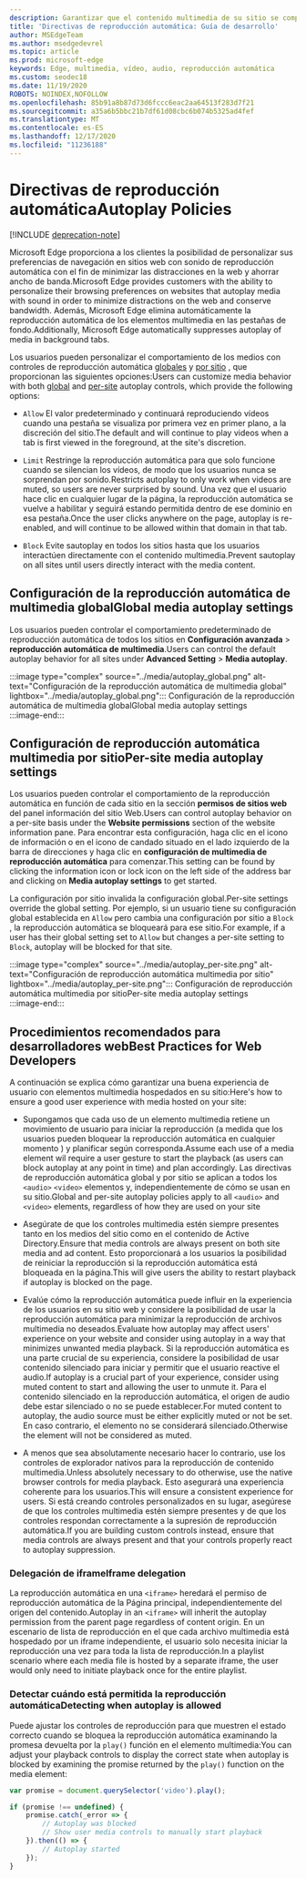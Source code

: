 ```yaml
---
description: Garantizar que el contenido multimedia de su sitio se comparará como se pretendía
title: 'Directivas de reproducción automática: Guía de desarrollo'
author: MSEdgeTeam
ms.author: msedgedevrel
ms.topic: article
ms.prod: microsoft-edge
keywords: Edge, multimedia, vídeo, audio, reproducción automática
ms.custom: seodec18
ms.date: 11/19/2020
ROBOTS: NOINDEX,NOFOLLOW
ms.openlocfilehash: 85b91a8b87d73d6fccc6eac2aa64513f283d7f21
ms.sourcegitcommit: a35a6b5bbc21b7df61d08cbc6b074b5325ad4fef
ms.translationtype: MT
ms.contentlocale: es-ES
ms.lasthandoff: 12/17/2020
ms.locfileid: "11236188"
---
```

# <span data-ttu-id="22a93-104">Directivas de reproducción automática</span><span class="sxs-lookup"><span data-stu-id="22a93-104">Autoplay Policies</span></span>  

[!INCLUDE [deprecation-note](../../includes/legacy-edge-note.md)]  

<span data-ttu-id="22a93-105">Microsoft Edge proporciona a los clientes la posibilidad de personalizar sus preferencias de navegación en sitios web con sonido de reproducción automática con el fin de minimizar las distracciones en la web y ahorrar ancho de banda.</span><span class="sxs-lookup"><span data-stu-id="22a93-105">Microsoft Edge provides customers with the ability to personalize their browsing preferences on websites that autoplay media with sound in order to minimize distractions on the web and conserve bandwidth.</span></span>  <span data-ttu-id="22a93-106">Además, Microsoft Edge elimina automáticamente la reproducción automática de los elementos multimedia en las pestañas de fondo.</span><span class="sxs-lookup"><span data-stu-id="22a93-106">Additionally, Microsoft Edge automatically suppresses autoplay of media in background tabs.</span></span>  

<span data-ttu-id="22a93-107">Los usuarios pueden personalizar el comportamiento de los medios con controles de reproducción automática [globales](#global-media-autoplay-settings) y [por sitio](#per-site-media-autoplay-settings) , que proporcionan las siguientes opciones:</span><span class="sxs-lookup"><span data-stu-id="22a93-107">Users can customize media behavior with both [global](#global-media-autoplay-settings) and [per-site](#per-site-media-autoplay-settings) autoplay controls, which provide the following options:</span></span>  

*   `Allow`  <span data-ttu-id="22a93-108">El valor predeterminado y continuará reproduciendo vídeos cuando una pestaña se visualiza por primera vez en primer plano, a la discreción del sitio.</span><span class="sxs-lookup"><span data-stu-id="22a93-108">The default and will continue to play videos when a tab is first viewed in the foreground, at the site's discretion.</span></span>  

*   `Limit`  <span data-ttu-id="22a93-109">Restringe la reproducción automática para que solo funcione cuando se silencian los vídeos, de modo que los usuarios nunca se sorprendan por sonido.</span><span class="sxs-lookup"><span data-stu-id="22a93-109">Restricts autoplay to only work when videos are muted, so users are never surprised by sound.</span></span>  <span data-ttu-id="22a93-110">Una vez que el usuario hace clic en cualquier lugar de la página, la reproducción automática se vuelve a habilitar y seguirá estando permitida dentro de ese dominio en esa pestaña.</span><span class="sxs-lookup"><span data-stu-id="22a93-110">Once the user clicks anywhere on the page, autoplay is re-enabled, and will continue to be allowed within that domain in that tab.</span></span>  

*   `Block`  <span data-ttu-id="22a93-111">Evite sautoplay en todos los sitios hasta que los usuarios interactúen directamente con el contenido multimedia.</span><span class="sxs-lookup"><span data-stu-id="22a93-111">Prevent sautoplay on all sites until users directly interact with the media content.</span></span>  

## <span data-ttu-id="22a93-112">Configuración de la reproducción automática de multimedia global</span><span class="sxs-lookup"><span data-stu-id="22a93-112">Global media autoplay settings</span></span>  

<span data-ttu-id="22a93-113">Los usuarios pueden controlar el comportamiento predeterminado de reproducción automática de todos los sitios en **Configuración avanzada**  >  **reproducción automática de multimedia**.</span><span class="sxs-lookup"><span data-stu-id="22a93-113">Users can control the default autoplay behavior for all sites under **Advanced Setting** > **Media autoplay**.</span></span>  

:::image type="complex" source="../media/autoplay_global.png" alt-text="Configuración de la reproducción automática de multimedia global" lightbox="../media/autoplay_global.png":::
   <span data-ttu-id="22a93-115">Configuración de la reproducción automática de multimedia global</span><span class="sxs-lookup"><span data-stu-id="22a93-115">Global media autoplay settings</span></span>  
:::image-end:::  

## <span data-ttu-id="22a93-116">Configuración de reproducción automática multimedia por sitio</span><span class="sxs-lookup"><span data-stu-id="22a93-116">Per-site media autoplay settings</span></span>  

<span data-ttu-id="22a93-117">Los usuarios pueden controlar el comportamiento de la reproducción automática en función de cada sitio en la sección **permisos de sitios web** del panel información del sitio Web.</span><span class="sxs-lookup"><span data-stu-id="22a93-117">Users can control autoplay behavior on a per-site basis under the **Website permissions** section of the website information pane.</span></span>  <span data-ttu-id="22a93-118">Para encontrar esta configuración, haga clic en el icono de información o en el icono de candado situado en el lado izquierdo de la barra de direcciones y haga clic en **configuración de multimedia de reproducción automática** para comenzar.</span><span class="sxs-lookup"><span data-stu-id="22a93-118">This setting can be found by clicking the information icon or lock icon on the left side of the address bar and clicking on **Media autoplay settings** to get started.</span></span>  

<span data-ttu-id="22a93-119">La configuración por sitio invalida la configuración global.</span><span class="sxs-lookup"><span data-stu-id="22a93-119">Per-site settings override the global setting.</span></span>  <span data-ttu-id="22a93-120">Por ejemplo, si un usuario tiene su configuración global establecida en `Allow` pero cambia una configuración por sitio a `Block` , la reproducción automática se bloqueará para ese sitio.</span><span class="sxs-lookup"><span data-stu-id="22a93-120">For example, if a user has their global setting set to `Allow` but changes a per-site setting to `Block`, autoplay will be blocked for that site.</span></span>  

:::image type="complex" source="../media/autoplay_per-site.png" alt-text="Configuración de reproducción automática multimedia por sitio" lightbox="../media/autoplay_per-site.png":::
   <span data-ttu-id="22a93-122">Configuración de reproducción automática multimedia por sitio</span><span class="sxs-lookup"><span data-stu-id="22a93-122">Per-site media autoplay settings</span></span>  
:::image-end:::  

## <span data-ttu-id="22a93-123">Procedimientos recomendados para desarrolladores web</span><span class="sxs-lookup"><span data-stu-id="22a93-123">Best Practices for Web Developers</span></span>  

<span data-ttu-id="22a93-124">A continuación se explica cómo garantizar una buena experiencia de usuario con elementos multimedia hospedados en su sitio:</span><span class="sxs-lookup"><span data-stu-id="22a93-124">Here's how to ensure a good user experience with media hosted on your site:</span></span>  

*   <span data-ttu-id="22a93-125">Supongamos que cada uso de un elemento multimedia retiene un movimiento de usuario para iniciar la reproducción \(a medida que los usuarios pueden bloquear la reproducción automática en cualquier momento \) y planificar según corresponda.</span><span class="sxs-lookup"><span data-stu-id="22a93-125">Assume each use of a media element wil require a user gesture to start the playback \(as users can block autoplay at any point in time\) and plan accordingly.</span></span>  <span data-ttu-id="22a93-126">Las directivas de reproducción automática global y por sitio se aplican a todos los `<audio>` `<video>` elementos y, independientemente de cómo se usan en su sitio.</span><span class="sxs-lookup"><span data-stu-id="22a93-126">Global and per-site autoplay policies apply to all `<audio>` and `<video>` elements, regardless of how they are used on your site</span></span>  

*   <span data-ttu-id="22a93-127">Asegúrate de que los controles multimedia estén siempre presentes tanto en los medios del sitio como en el contenido de Active Directory.</span><span class="sxs-lookup"><span data-stu-id="22a93-127">Ensure that media controls are always present on both site media and ad content.</span></span>  <span data-ttu-id="22a93-128">Esto proporcionará a los usuarios la posibilidad de reiniciar la reproducción si la reproducción automática está bloqueada en la página.</span><span class="sxs-lookup"><span data-stu-id="22a93-128">This will give users the ability to restart playback if autoplay is blocked on the page.</span></span>  

*   <span data-ttu-id="22a93-129">Evalúe cómo la reproducción automática puede influir en la experiencia de los usuarios en su sitio web y considere la posibilidad de usar la reproducción automática para minimizar la reproducción de archivos multimedia no deseados.</span><span class="sxs-lookup"><span data-stu-id="22a93-129">Evaluate how autoplay may affect users' experience on your website and consider using autoplay in a way that minimizes unwanted media playback.</span></span>  <span data-ttu-id="22a93-130">Si la reproducción automática es una parte crucial de su experiencia, considere la posibilidad de usar contenido silenciado para iniciar y permitir que el usuario reactive el audio.</span><span class="sxs-lookup"><span data-stu-id="22a93-130">If autoplay is a crucial part of your experience, consider using muted content to start and allowing the user to unmute it.</span></span>  <span data-ttu-id="22a93-131">Para el contenido silenciado en la reproducción automática, el origen de audio debe estar silenciado o no se puede establecer.</span><span class="sxs-lookup"><span data-stu-id="22a93-131">For muted content to autoplay, the audio source must be either explicitly muted or not be set.</span></span>  <span data-ttu-id="22a93-132">En caso contrario, el elemento no se considerará silenciado.</span><span class="sxs-lookup"><span data-stu-id="22a93-132">Otherwise the element will not be considered as muted.</span></span>  

*   <span data-ttu-id="22a93-133">A menos que sea absolutamente necesario hacer lo contrario, use los controles de explorador nativos para la reproducción de contenido multimedia.</span><span class="sxs-lookup"><span data-stu-id="22a93-133">Unless absolutely necessary to do otherwise, use the native browser controls for media playback.</span></span>  <span data-ttu-id="22a93-134">Esto asegurará una experiencia coherente para los usuarios.</span><span class="sxs-lookup"><span data-stu-id="22a93-134">This will ensure a consistent experience for users.</span></span>  <span data-ttu-id="22a93-135">Si está creando controles personalizados en su lugar, asegúrese de que los controles multimedia estén siempre presentes y de que los controles respondan correctamente a la supresión de reproducción automática.</span><span class="sxs-lookup"><span data-stu-id="22a93-135">If you are building custom controls instead, ensure that media controls are always present and that your controls properly react to autoplay suppression.</span></span>  

### <span data-ttu-id="22a93-136">Delegación de iframe</span><span class="sxs-lookup"><span data-stu-id="22a93-136">Iframe delegation</span></span>  

<span data-ttu-id="22a93-137">La reproducción automática en una `<iframe>` heredará el permiso de reproducción automática de la Página principal, independientemente del origen del contenido.</span><span class="sxs-lookup"><span data-stu-id="22a93-137">Autoplay in an `<iframe>` will inherit the autoplay permission from the parent page regardless of content origin.</span></span>  <span data-ttu-id="22a93-138">En un escenario de lista de reproducción en el que cada archivo multimedia está hospedado por un iframe independiente, el usuario solo necesita iniciar la reproducción una vez para toda la lista de reproducción.</span><span class="sxs-lookup"><span data-stu-id="22a93-138">In a playlist scenario where each media file is hosted by a separate iframe, the user would only need to initiate playback once for the entire playlist.</span></span>  

### <span data-ttu-id="22a93-139">Detectar cuándo está permitida la reproducción automática</span><span class="sxs-lookup"><span data-stu-id="22a93-139">Detecting when autoplay is allowed</span></span>  

<span data-ttu-id="22a93-140">Puede ajustar los controles de reproducción para que muestren el estado correcto cuando se bloquea la reproducción automática examinando la promesa devuelta por la `play()` función en el elemento multimedia:</span><span class="sxs-lookup"><span data-stu-id="22a93-140">You can adjust your playback controls to display the correct state when autoplay is blocked by examining the promise returned by the `play()` function on the media element:</span></span>  

```javascript
var promise = document.querySelector('video').play();

if (promise !== undefined) { 
    promise.catch(_error => { 
        // Autoplay was blocked
        // Show user media controls to manually start playback
    }).then(() => { 
        // Autoplay started
    }); 
}
```  
